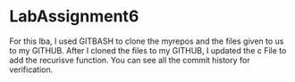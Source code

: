 # LabAssignment6

For this lba, I used GITBASH to clone the myrepos and the files given to us to my GITHUB. After I cloned the files to my GITHUB, I updated the c File to add the recurisve function. You can see all the commit history for verification.

